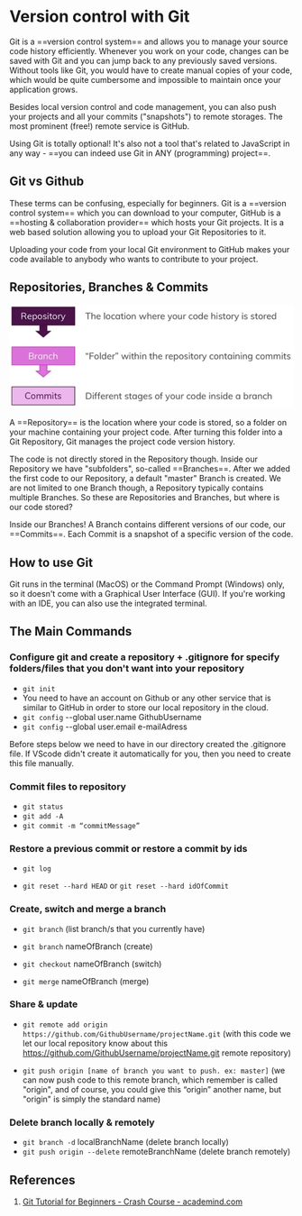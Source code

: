 # Version control with Git

Git is a ==version control system== and allows you to manage your source code history efficiently. Whenever you work on your code, changes can be saved with Git and you can jump back to any previously saved versions. Without tools like Git, you would have to create manual copies of your code, which would be quite cumbersome and impossible to maintain once your application grows.

Besides local version control and code management, you can also push your projects and all your commits ("snapshots") to remote storages. The most prominent (free!) remote service is GitHub.

Using Git is totally optional! It's also not a tool that's related to JavaScript in any way - ==you can indeed use Git in ANY (programming) project==.

## Git vs Github

These terms can be confusing, especially for beginners. Git is a ==version control system== which you can download to your computer, GitHub is a ==hosting & collaboration provider== which hosts your Git projects. It is a web based solution allowing you to upload your Git Repositories to it.

Uploading your code from your local Git environment to GitHub makes your code available to anybody who wants to contribute to your project.

## Repositories, Branches & Commits

![git](../../img/git.webp)

A ==Repository== is the location where your code is stored, so a folder on your machine containing your project code. After turning this folder into a Git Repository, Git manages the project code version history.

The code is not directly stored in the Repository though. Inside our Repository we have "subfolders", so-called ==Branches==. After we added the first code to our Repository, a default "master" Branch is created. We are not limited to one Branch though, a Repository typically contains multiple Branches. So these are Repositories and Branches, but where is our code stored?

Inside our Branches! A Branch contains different versions of our code, our ==Commits==. Each Commit is a snapshot of a specific version of the code.

## How to use Git

Git runs in the terminal (MacOS) or the Command Prompt (Windows) only, so it doesn't come with a Graphical User Interface (GUI). If you're working with an IDE, you can also use the integrated terminal.

## The Main Commands

### Configure git and create a repository + .gitignore for specify folders/files that you don't want into your repository

- `git init`
- You need to have an account on Github or any other service that is similar to GitHub in order to store our local repository in the cloud.
- `git config` --global user.name GithubUsername
- `git config` --global user.email e-mailAdress

Before steps below we need to have in our directory created the .gitignore file. If VScode didn't create it automatically for you, then you need to create this file manually.

### Commit files to repository

- `git status`
- `git add -A`
- `git commit -m “commitMessage”`

### Restore a previous commit or restore a commit by ids

- `git log`

- `git reset --hard HEAD` or `git reset --hard idOfCommit`

### Create, switch and merge a branch

- `git branch` (list branch/s that you currently have)

- `git branch` nameOfBranch (create)

- `git checkout` nameOfBranch (switch)

- `git merge` nameOfBranch (merge)

### Share & update

- `git remote add origin https://github.com/GithubUsername/projectName.git`
  (with this code we let our local repository know about this https://github.com/GithubUsername/projectName.git remote repository)

- `git push origin [name of branch you want to push. ex: master]`
  (we can now push code to this remote branch, which remember is called "origin", and of course, you could give this “origin” another name, but "origin" is simply the standard name)

### Delete branch locally & remotely

- `git branch -d` localBranchName (delete branch locally)
- `git push origin --delete` remoteBranchName (delete branch remotely)

## References

1. [Git Tutorial for Beginners - Crash Course - academind.com](https://academind.com/tutorials/git-the-basics)
